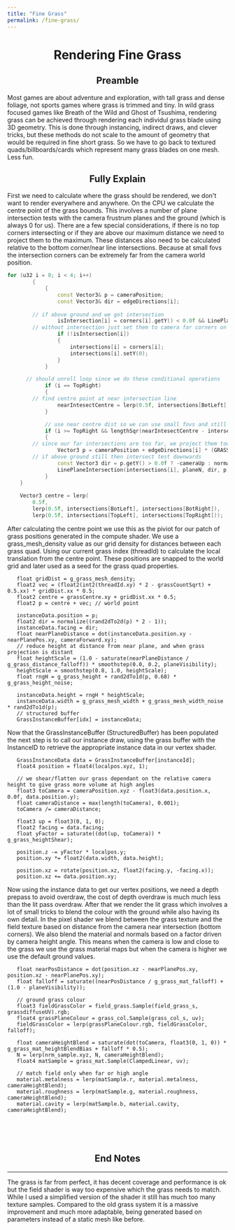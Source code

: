 ```yaml
---
title: "Fine Grass"
permalink: /fine-grass/
---
```

<h1 align="center">Rendering Fine Grass</h1>

<h2 align="center">Preamble</h2>

Most games are about adventure and exploration, with tall grass and dense foliage, not sports games where grass is trimmed and tiny. In wild grass focused games like Breath of the Wild and Ghost of Tsushima, rendering grass can be achieved through rendering each individul grass blade using 3D geometry. This is done through instancing, indirect draws, and clever tricks, but these methods do not scale to the amount of geometry that would be required in fine short grass. So we have to go back to textured quads/billboards/cards which represent many grass blades on one mesh. Less fun.

<h2 align="center">Fully Explain</h2>

First we need to calculate where the grass should be rendered, we don't want to render everywhere and anywhere. On the CPU we calculate the centre point of the grass bounds. This involves a number of plane intersection tests with the camera frustrum planes and the ground (which is always 0 for us). There are a few special considerations, if there is no top corners intersecting or if they are above our maximum distance we need to project them to the maximum. These distances also need to be calculated relative to the bottom corner/near line intersections. Because at small fovs the intersection corners can be extremely far from the camera world position.

```c++
for (u32 i = 0; i < 4; i++)
		{
			{
				const Vector3& p = cameraPosition;
				const Vector3& dir = edgeDirections[i];
        
        // if above ground and we got intersection
				isIntersection[i] = corners[i].getY() < 0.0f && LinePlaneIntersection(intersections[i], planeN, dir, p);
        // without intersection just set them to camera far corners on the ground
				if (!isIntersection[i])
				{
					intersections[i] = corners[i];
					intersections[i].setY(0);
				}
			}

      // should unroll loop since we do these conditional operations
			if (i == TopRight)
			{
        // find centre point at near intersection line
				nearIntesectCentre = lerp(0.5f, intersections[BotLeft], intersections[BotRight]);
			}

			// use near centre dist so we can use small fovs and still spawn grass
			if (i >= TopRight && lengthSqr(nearIntesectCentre - intersections[i]) > (grassMaxDistSqr))
			{
        // since our far intersections are too far, we project them towards the direction at the maximum allowed distance
				Vector3 p = cameraPosition + edgeDirections[i] * (GRASS_DISTANCE + length(nearIntesectCentre - cameraPosition));
        // if above ground still then intersect test downwards
				const Vector3 dir = p.getY() > 0.0f ? -cameraUp : normalize(intersections[i] - p); // shoot towards near intersections if we are bl
				LinePlaneIntersection(intersections[i], planeN, dir, p);
			}
    }
    
    Vector3 centre = lerp(
		0.5f,
		lerp(0.5f, intersections[BotLeft], intersections[BotRight]),
		lerp(0.5f, intersections[TopLeft], intersections[TopRight]));
```

After calculating the centre point we use this as the piviot for our patch of grass positions generated in the compute shader. We use a grass_mesh_density value as our grid density for distances between each grass quad. Using our current grass index (threadId) to calculate the local translation from the centre point. These positions are snapped to the world grid and later used as a seed for the grass quad properties.

```hlsl
   float gridDist = g_grass_mesh_density;
   float2 vec = (float2(int2(threadId.xy) * 2 - grassCountSqrt) + 0.5.xx) * gridDist.xx * 0.5;
   float2 centre = grassCentre.xy + gridDist.xx * 0.5;
   float2 p = centre + vec; // world point
   
   instanceData.position = p;
   float2 dir = normalize((rand2dTo2d(p) * 2 - 1));
   instanceData.facing = dir;
   float nearPlaneDistance = dot(instanceData.position.xy - nearPlanePos.xy, cameraForward.xy);
   // reduce height at distance from near plane, and when grass projection is distant
   float heightScale = (1.0 - saturate(nearPlaneDistance / g_grass_distance_falloff)) * smoothstep(0.0, 0.2, planeVisibility);
   heightScale = smoothstep(0.8, 1.0, heightScale);
   float rngH = g_grass_height + rand2dTo1d(p, 0.68) * g_grass_height_noise;
   
   instanceData.height = rngH * heightScale;
   instanceData.width = g_grass_mesh_width + g_grass_mesh_width_noise * rand2dTo1d(p);
   // structured buffer
   GrassInstanceBuffer[idx] = instanceData;
```


Now that the GrassInstanceBuffer (StructuredBuffer) has been populated the next step is to call our instance draw, using the grass buffer with the InstanceID to retrieve the appropriate instance data in our vertex shader. 

```hlsl
   GrassInstanceData data = GrassInstanceBuffer[instanceId];
   float4 position = float4(localpos.xyz, 1);
   
   // we shear/flatten our grass dependant on the relative camera height to give grass more volume at high angles
   float3 toCamera = cameraPosition.xyz - float3(data.position.x, 0.0f, data.position.y);
   float cameraDistance = max(length(toCamera), 0.001);
   toCamera /= cameraDistance;
   
   float3 up = float3(0, 1, 0);
   float2 facing = data.facing;
   float yFactor = saturate((dot(up, toCamera)) * g_grass_heightShear);
   
   position.z -= yFactor * localpos.y;
   position.xy *= float2(data.width, data.height);
   
   position.xz = rotate(position.xz, float2(facing.y, -facing.x));
   position.xz += data.position.xy;
```

Now using the instance data to get our vertex positions, we need a depth prepass to avoid overdraw, the cost of depth overdraw is much much less than the lit pass overdraw. After that we render the lit grass which involves a lot of small tricks to blend the colour with the ground while also having its own detail. In the pixel shader we blend between the grass texture and the field texture based on distance from the camera near intersection (bottom corners). We also blend the material and normals based on a factor driven by camera height angle. This means when the camera is low and close to the grass we use the grass material maps but when the camera is higher we use the default ground values.

```hlsl
   float nearPosDistance = dot(position.xz - nearPlanePos.xy, position.xz - nearPlanePos.xy);
   float falloff = saturate((nearPosDistance / g_grass_mat_falloff) + (1.0 - planeVisibility));
   
   // ground grass colour
   float3 fieldGrassColor = field_grass.Sample(field_grass_s, grassdiffuseUV).rgb;
   float4 grassPlaneColour = grass_col.Sample(grass_col_s, uv);
   fieldGrassColor = lerp(grassPlaneColour.rgb, fieldGrassColor, falloff);
   
   float cameraHeightBlend = saturate(dot(toCamera, float3(0, 1, 0)) * g_grass_mat_heightBlendBias + falloff * 0.5);
   N = lerp(nrm_sample.xyz, N, cameraHeightBlend);
   float4 matSample = grass_mat.Sample(ClampedLinear, uv);
   
   // match field only when far or high angle
   material.metalness = lerp(matSample.r, material.metalness, cameraHeightBlend);
   material.roughness = lerp(matSample.g, material.roughness, cameraHeightBlend);
   material.cavity = lerp(matSample.b, material.cavity, cameraHeightBlend);
        
```

<br><br>
<h2 align="center">End Notes</h2><hr>

The grass is far from perfect, it has decent coverage and performance is ok but the field shader is way too expensive which the grass needs to match. While I used a simplified version of the shader it still has much too many texture samples. Compared to the old grass system it is a massive improvement and much more adaptable, being generated based on parameters instead of a static mesh like before.

<br><br>
